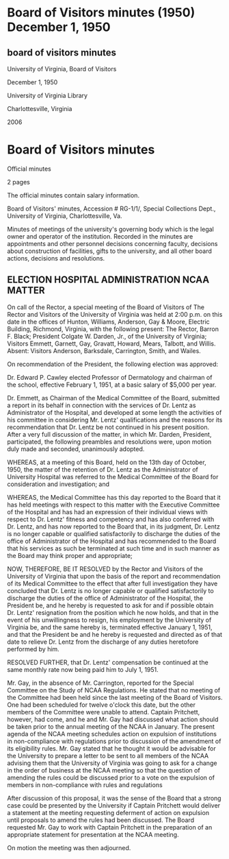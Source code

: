 Board of Visitors minutes (1950) December 1, 1950
=================================================

board of visitors minutes
-------------------------

University of Virginia, Board of Visitors

December 1, 1950

University of Virginia Library

Charlottesville, Virginia

2006

Board of Visitors minutes
=========================

Official minutes

2 pages

The official minutes contain salary information.

Board of Visitors' minutes, Accession # RG-1/1/, Special Collections Dept., University of Virginia, Charlottesville, Va.

Minutes of meetings of the university's governing body which is the legal owner and operator of the institution. Recorded in the minutes are appointments and other personnel decisions concerning faculty, decisions about construction of facilities, gifts to the university, and all other board actions, decisions and resolutions.

ELECTION HOSPITAL ADMINISTRATION NCAA MATTER
--------------------------------------------

On call of the Rector, a special meeting of the Board of Visitors of The Rector and Visitors of the University of Virginia was held at 2:00 p.m. on this date in the offices of Hunton, Williams, Anderson, Gay & Moore, Electric Building, Richmond, Virginia, with the following present: The Rector, Barron F. Black; President Colgate W. Darden, Jr., of the University of Virginia; Visitors Emmett, Garnett, Gay, Gravatt, Howard, Mears, Talbott, and Willis. Absent: Visitors Anderson, Barksdale, Carrington, Smith, and Wailes.

On recommendation of the President, the following election was approved:

Dr. Edward P. Cawley elected Professor of Dermatology and chairman of the school, effective February 1, 1951, at a basic salary of $5,000 per year.

Dr. Emmett, as Chairman of the Medical Committee of the Board, submitted a report in its behalf in connection with the services of Dr. Lentz as Administrator of the Hospital, and developed at some length the activities of his committee in considering Mr. Lentz' qualifications and the reasons for its recommendation that Dr. Lentz be not continued in his present position. After a very full discussion of the matter, in which Mr. Darden, President, participated, the following preambles and resolutions were, upon motion duly made and seconded, unanimously adopted.

WHEREAS, at a meeting of this Board, held on the 13th day of October, 1950, the matter of the retention of Dr. Lentz as the Administrator of University Hospital was referred to the Medical Committee of the Board for consideration and investigation; and

WHEREAS, the Medical Committee has this day reported to the Board that it has held meetings with respect to this matter with the Executive Committee of the Hospital and has had an expression of their individual views with respect to Dr. Lentz' fitness and competency and has also conferred with Dr. Lentz, and has now reported to the Board that, in its judgment, Dr. Lentz is no longer capable or qualified satisfactorily to discharge the duties of the office of Administrator of the Hospital and has recommended to the Board that his services as such be terminated at such time and in such manner as the Board may think proper and appropriate;

NOW, THEREFORE, BE IT RESOLVED by the Rector and Visitors of the University of Virginia that upon the basis of the report and recommendation of its Medical Committee to the effect that after full investigation they have concluded that Dr. Lentz is no longer capable or qualified satisfactorily to discharge the duties of the office of Administrator of the Hospital, the President be, and he hereby is requested to ask for and if possible obtain Dr. Lentz' resignation from the position which he now holds, and that in the event of his unwillingness to resign, his employment by the University of Virginia be, and the same hereby is, terminated effective January 1, 1951, and that the President be and he hereby is requested and directed as of that date to relieve Dr. Lentz from the discharge of any duties heretofore performed by him.

RESOLVED FURTHER, that Dr. Lentz' compensation be continued at the same monthly rate now being paid him to July 1, 1951.

Mr. Gay, in the absence of Mr. Carrington, reported for the Special Committee on the Study of NCAA Regulations. He stated that no meeting of the Committee had been held since the last meeting of the Board of Visitors. One had been scheduled for twelve o'clock this date, but the other members of the Committee were unable to attend. Captain Pritchett, however, had come, and he and Mr. Gay had discussed what action should be taken prior to the annual meeting of the NCAA in January. The present agenda of the NCAA meeting schedules action on expulsion of institutions in non-compliance with regulations prior to discussion of the amendment of its eligibility rules. Mr. Gay stated that he thought it would be advisable for the University to prepare a letter to be sent to all members of the NCAA advising them that the University of Virginia was going to ask for a change in the order of business at the NCAA meeting so that the question of amending the rules could be discussed prior to a vote on the expulsion of members in non-compliance with rules and regulations

After discussion of this proposal, it was the sense of the Board that a strong case could be presented by the University if Captain Pritchett would deliver a statement at the meeting requesting deferment of action on expulsion until proposals to amend the rules had been discussed. The Board requested Mr. Gay to work with Captain Pritchett in the preparation of an appropriate statement for presentation at the NCAA meeting.

On motion the meeting was then adjourned.